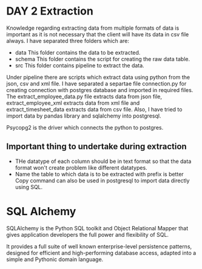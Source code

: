 # DAY 2 Extraction

Knowledge regarding extracting data from multiple formats of data is important as it is not necessary that the client will have its data in csv file always.
I have separated three folders which are:
* data
This folder contains the data to be extracted.
* schema
This folder contains the script for creating the raw data table.
* src
This folder contains pipeline to extract the data.

Under pipeline there are scripts which extract data using python from the json, csv and xml file. I have separated a separtae file connection.py for creating connection with postgres database and imported in required files. 
The extract_employee_data.py file extracts data from json file, extract_employee_xml extracts data from xml file and extract_timesheet_data extracts data from csv file. Also, I have
tried to import data by pandas library and sqlalchemy into postgresql.

Psycopg2 is the driver which connects the python to postgres.

## Important thing to undertake during extraction
* THe datatype of each column should be in text format so that the data format won't create problem like different datatypes.
* Name the table to which data is to be extracted with prefix is better
Copy command can also be used in postgresql to import data directly using SQL.

# SQL Alchemy
SQLAlchemy is the Python SQL toolkit and Object Relational Mapper that gives application developers the full power and flexibility of SQL.

It provides a full suite of well known enterprise-level persistence patterns, designed for efficient and high-performing database access, adapted into a simple and Pythonic domain language.

